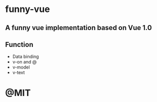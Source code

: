 # funny-vue
## A funny vue implementation based on Vue 1.0
## Function
- Data binding
- v-on and @
- v-model
- v-text

# @MIT

